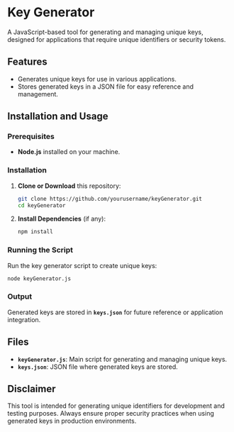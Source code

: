 # Key Generator

A JavaScript-based tool for generating and managing unique keys, designed for applications that require unique identifiers or security tokens.

## Features

- Generates unique keys for use in various applications.
- Stores generated keys in a JSON file for easy reference and management.

## Installation and Usage

### Prerequisites

- **Node.js** installed on your machine.

### Installation

1. **Clone or Download** this repository:
   ```bash
   git clone https://github.com/yourusername/keyGenerator.git
   cd keyGenerator
   ```

2. **Install Dependencies** (if any):
   ```bash
   npm install
   ```

### Running the Script

Run the key generator script to create unique keys:
```bash
node keyGenerator.js
```

### Output

Generated keys are stored in **`keys.json`** for future reference or application integration.

## Files

- **`keyGenerator.js`**: Main script for generating and managing unique keys.
- **`keys.json`**: JSON file where generated keys are stored.

## Disclaimer

This tool is intended for generating unique identifiers for development and testing purposes. Always ensure proper security practices when using generated keys in production environments.
